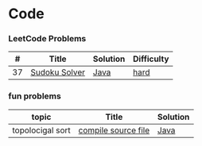 Code
========

### LeetCode Problems

| # | Title | Solution | Difficulty |
|---| ----- | -------- | ---------- |
|37|[Sudoku Solver](https://leetcode-cn.com/problems/sudoku-solver/)|[Java](./algorithms/java/37_soduku_solver/SudokuSolver.java)|[hard](./algorithms/java/37_soduku_solver/README.md)|


### fun problems

| topic | Title | Solution |
|-------| ----- | -------- |
|topolocigal sort|[compile source file](./algorithms/java/fun_compile_source_file/README.md)|[Java](./algorithms/java/fun_compile_source_file/FilesCompileOrder.java)|
